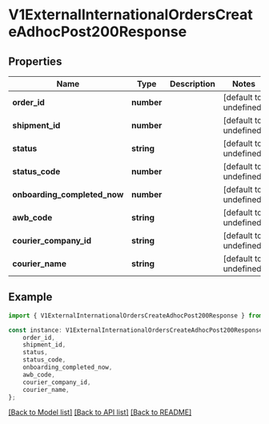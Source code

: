 # V1ExternalInternationalOrdersCreateAdhocPost200Response


## Properties

Name | Type | Description | Notes
------------ | ------------- | ------------- | -------------
**order_id** | **number** |  | [default to undefined]
**shipment_id** | **number** |  | [default to undefined]
**status** | **string** |  | [default to undefined]
**status_code** | **number** |  | [default to undefined]
**onboarding_completed_now** | **number** |  | [default to undefined]
**awb_code** | **string** |  | [default to undefined]
**courier_company_id** | **string** |  | [default to undefined]
**courier_name** | **string** |  | [default to undefined]

## Example

```typescript
import { V1ExternalInternationalOrdersCreateAdhocPost200Response } from './api';

const instance: V1ExternalInternationalOrdersCreateAdhocPost200Response = {
    order_id,
    shipment_id,
    status,
    status_code,
    onboarding_completed_now,
    awb_code,
    courier_company_id,
    courier_name,
};
```

[[Back to Model list]](../README.md#documentation-for-models) [[Back to API list]](../README.md#documentation-for-api-endpoints) [[Back to README]](../README.md)
